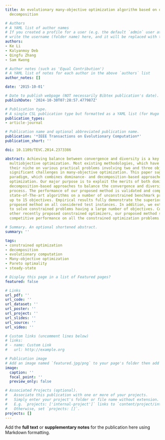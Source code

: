 ```yaml
---
title: An evolutionary many-objective optimization algorithm based on dominance and
  decomposition

# Authors
# A YAML list of author names
# If you created a profile for a user (e.g. the default `admin` user at `content/authors/admin/`), 
# write the username (folder name) here, and it will be replaced with their full name and linked to their profile.
authors:
- Ke Li
- Kalyanmoy Deb
- Qingfu Zhang
- Sam Kwong

# Author notes (such as 'Equal Contribution')
# A YAML list of notes for each author in the above `authors` list
author_notes: []

date: '2015-10-01'

# Date to publish webpage (NOT necessarily Bibtex publication's date).
publishDate: '2024-10-30T07:28:57.477987Z'

# Publication type.
# A single CSL publication type but formatted as a YAML list (for Hugo requirements).
publication_types:
- article-journal

# Publication name and optional abbreviated publication name.
publication: '*IEEE Transactions on Evolutionary Computation*'
publication_short: ''

doi: 10.1109/TEVC.2014.2373386

abstract: Achieving balance between convergence and diversity is a key issue in evolutionary
  multiobjective optimization. Most existing methodologies, which have demonstrated
  their niche on various practical problems involving two and three objectives, face
  significant challenges in many-objective optimization. This paper suggests a unified
  paradigm, which combines dominance- and decomposition-based approaches, for many-objective
  optimization. Our major purpose is to exploit the merits of both dominance- and
  decomposition-based approaches to balance the convergence and diversity of the evolutionary
  process. The performance of our proposed method is validated and compared with four
  state-of-The-art algorithms on a number of unconstrained benchmark problems with
  up to 15 objectives. Empirical results fully demonstrate the superiority of our
  proposed method on all considered test instances. In addition, we extend this method
  to solve constrained problems having a large number of objectives. Compared to two
  other recently proposed constrained optimizers, our proposed method shows highly
  competitive performance on all the constrained optimization problems.

# Summary. An optional shortened abstract.
summary: ''

tags:
- constrained optimization
- decomposition
- evolutionary computation
- Many-objective optimization
- Pareto optimality
- steady-state

# Display this page in a list of Featured pages?
featured: false

# Links
url_pdf: ''
url_code: ''
url_dataset: ''
url_poster: ''
url_project: ''
url_slides: ''
url_source: ''
url_video: ''

# Custom links (uncomment lines below)
# links:
# - name: Custom Link
#   url: http://example.org

# Publication image
# Add an image named `featured.jpg/png` to your page's folder then add a caption below.
image:
  caption: ''
  focal_point: ''
  preview_only: false

# Associated Projects (optional).
#   Associate this publication with one or more of your projects.
#   Simply enter your project's folder or file name without extension.
#   E.g. `projects: ['internal-project']` links to `content/project/internal-project/index.md`.
#   Otherwise, set `projects: []`.
projects: []
---
```


Add the **full text** or **supplementary notes** for the publication here using Markdown formatting.
